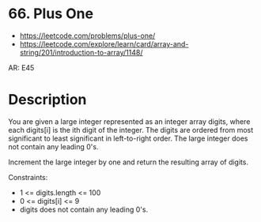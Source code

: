 # 66. Plus One

- https://leetcode.com/problems/plus-one/
- https://leetcode.com/explore/learn/card/array-and-string/201/introduction-to-array/1148/

AR: E45

# Description

You are given a large integer represented as an integer array digits, where each digits[i] is the ith digit of the integer. The digits are ordered from most significant to least significant in left-to-right order. The large integer does not contain any leading 0's.

Increment the large integer by one and return the resulting array of digits.

Constraints:

- 1 <= digits.length <= 100
- 0 <= digits[i] <= 9
- digits does not contain any leading 0's.
